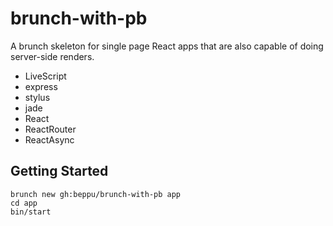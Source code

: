brunch-with-pb
==============

A brunch skeleton for single page React apps that are also capable of doing server-side renders.

- LiveScript
- express
- stylus
- jade
- React
- ReactRouter
- ReactAsync

## Getting Started

    brunch new gh:beppu/brunch-with-pb app
    cd app
    bin/start

